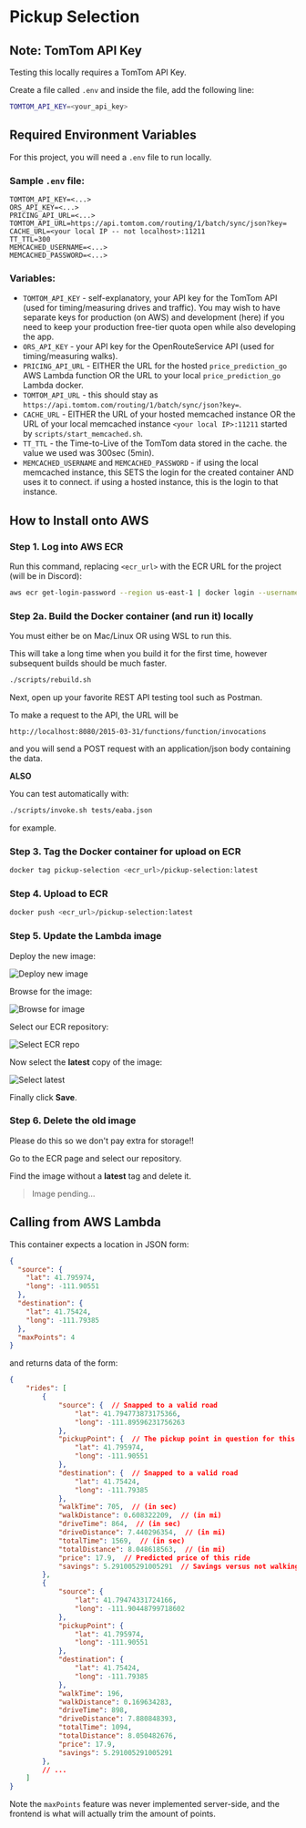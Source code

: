 # Pickup Selection

## Note: TomTom API Key

Testing this locally requires a TomTom API Key.

Create a file called `.env` and inside the file, add the following line:

```bash
TOMTOM_API_KEY=<your_api_key>
```

## Required Environment Variables

For this project, you will need a `.env` file to run locally.

### Sample `.env` file:
```
TOMTOM_API_KEY=<...>
ORS_API_KEY=<...>
PRICING_API_URL=<...>
TOMTOM_API_URL=https://api.tomtom.com/routing/1/batch/sync/json?key=
CACHE_URL=<your local IP -- not localhost>:11211
TT_TTL=300
MEMCACHED_USERNAME=<...>
MEMCACHED_PASSWORD=<...>
```

### Variables:
+ `TOMTOM_API_KEY` - self-explanatory, your API key for the TomTom API (used for timing/measuring drives and traffic). You may wish to have separate keys for production (on AWS) and development (here) if you need to keep your production free-tier quota open while also developing the app.
+ `ORS_API_KEY` - your API key for the OpenRouteService API (used for timing/measuring walks).
+ `PRICING_API_URL` - EITHER the URL for the hosted `price_prediction_go` AWS Lambda function OR the URL to your local `price_prediction_go` Lambda docker.
+ `TOMTOM_API_URL` - this should stay as `https://api.tomtom.com/routing/1/batch/sync/json?key=`.
+ `CACHE_URL` - EITHER the URL of your hosted memcached instance OR the URL of your local memcached instance `<your local IP>:11211` started by `scripts/start_memcached.sh`.
+ `TT_TTL` - the Time-to-Live of the TomTom data stored in the cache. the value we used was 300sec (5min).
+ `MEMCACHED_USERNAME` and `MEMCACHED_PASSWORD` - if using the local memcached instance, this SETS the login for the created container AND uses it to connect. if using a hosted instance, this is the login to that instance.

## How to Install onto AWS

### Step 1. Log into AWS ECR

Run this command, replacing `<ecr_url>` with the ECR URL for the project (will be in Discord):

```bash
aws ecr get-login-password --region us-east-1 | docker login --username AWS --password-stdin <ecr_url>
```

### Step 2a. Build the Docker container (and run it) locally

You must either be on Mac/Linux OR using WSL to run this.

This will take a long time when you build it for the first time, however subsequent builds should be much faster.

```bash
./scripts/rebuild.sh
```

Next, open up your favorite REST API testing tool such as Postman.

To make a request to the API, the URL will be

```
http://localhost:8080/2015-03-31/functions/function/invocations
```

and you will send a POST request with an application/json body containing the data.

**ALSO**

You can test automatically with:

```bash
./scripts/invoke.sh tests/eaba.json
```

for example.

### Step 3. Tag the Docker container for upload on ECR

```bash
docker tag pickup-selection <ecr_url>/pickup-selection:latest
```

### Step 4. Upload to ECR

```bash
docker push <ecr_url>/pickup-selection:latest
```

### Step 5. Update the Lambda image

Deploy the new image:

![Deploy new image](imgs/deploy-lambda.png)

Browse for the image:

![Browse for image](imgs/browse-images.png)

Select our ECR repository:

![Select ECR repo](imgs/repository.png)

Now select the **latest** copy of the image:

![Select latest](imgs/select-image.png)

Finally click **Save**.

### Step 6. Delete the old image

Please do this so we don't pay extra for storage!!

Go to the ECR page and select our repository.

Find the image without a **latest** tag and delete it.

> Image pending...

## Calling from AWS Lambda

This container expects a location in JSON form:

```json
{
  "source": {
    "lat": 41.795974,
    "long": -111.90551
  },
  "destination": {
    "lat": 41.75424,
    "long": -111.79385
  },
  "maxPoints": 4
}
```

and returns data of the form:

```json
{
    "rides": [
        {
            "source": {  // Snapped to a valid road
                "lat": 41.794773873175366,
                "long": -111.89596231756263
            },
            "pickupPoint": {  // The pickup point in question for this ride
                "lat": 41.795974,
                "long": -111.90551
            },
            "destination": {  // Snapped to a valid road
                "lat": 41.75424,
                "long": -111.79385
            },
            "walkTime": 705,  // (in sec)
            "walkDistance": 0.608322209,  // (in mi)
            "driveTime": 864,  // (in sec)
            "driveDistance": 7.440296354,  // (in mi)
            "totalTime": 1569,  // (in sec)
            "totalDistance": 8.048618563,  // (in mi)
            "price": 17.9,  // Predicted price of this ride
            "savings": 5.291005291005291  // Savings versus not walking at all (in %)
        },
        {
            "source": {
                "lat": 41.79474331724166,
                "long": -111.90448799718602
            },
            "pickupPoint": {
                "lat": 41.795974,
                "long": -111.90551
            },
            "destination": {
                "lat": 41.75424,
                "long": -111.79385
            },
            "walkTime": 196,
            "walkDistance": 0.169634283,
            "driveTime": 898,
            "driveDistance": 7.880848393,
            "totalTime": 1094,
            "totalDistance": 8.050482676,
            "price": 17.9,
            "savings": 5.291005291005291
        },
        // ...
    ]
}
```

Note the `maxPoints` feature was never implemented server-side, and the frontend is what will actually trim the amount of points.